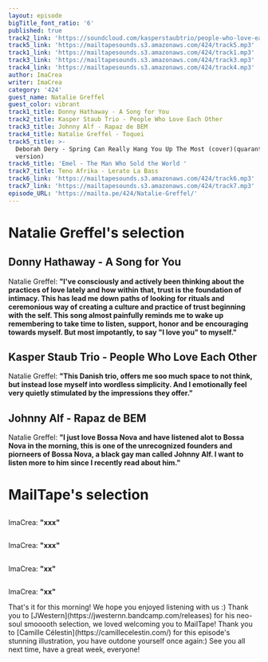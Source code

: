 ```yaml
---
layout: episode
bigTitle_font_ratio: '6'
published: true
track2_link: 'https://soundcloud.com/kasperstaubtrio/people-who-love-each-other'
track5_link: 'https://mailtapesounds.s3.amazonaws.com/424/track5.mp3'
track1_link: 'https://mailtapesounds.s3.amazonaws.com/424/track1.mp3'
track3_link: 'https://mailtapesounds.s3.amazonaws.com/424/track3.mp3'
track4_link: 'https://mailtapesounds.s3.amazonaws.com/424/track4.mp3'
author: ImaCrea
writer: ImaCrea
category: '424'
guest_name: Natalie Greffel
guest_color: vibrant
track1_title: Donny Hathaway - A Song for You
track2_title: Kasper Staub Trio - People Who Love Each Other
track3_title: Johnny Alf - Rapaz de BEM
track4_title: Natalie Greffel - Toquei
track5_title: >-
  Deborah Dery - Spring Can Really Hang You Up The Most (cover)(quarantine
  version)
track6_title: 'Emel - The Man Who Sold the World '
track7_title: Teno Afrika - Lerato La Bass
track6_link: 'https://mailtapesounds.s3.amazonaws.com/424/track6.mp3'
track7_link: 'https://mailtapesounds.s3.amazonaws.com/424/track7.mp3'
episode_URL: 'https://mailta.pe/424/Natalie-Greffel/'
---
```

<p id="introduction">
  
</p>

# Natalie Greffel's selection

## Donny Hathaway - A Song for You
Natalie Greffel: **"**I've consciously and actively been thinking about the practices of love lately and how within that, trust is the foundation of intimacy. This has lead me down paths of looking for rituals and ceremonious way of creating a culture and practice of trust beginning with the self. This song almost painfully reminds me to wake up remembering to take time to listen, support, honor and be encouraging towards myself. But most impotantly, to say "I love you" to myself.**"**

## Kasper Staub Trio - People Who Love Each Other
Natalie Greffel: **"**This Danish trio, offers me soo much space to not think, but instead lose myself into wordless simplicity. And I emotionally feel very quietly stimulated by the impressions they offer.**"** 

## Johnny Alf - Rapaz de BEM
Natalie Greffel: **"**I just love Bossa Nova and have listened alot to Bossa Nova in the morning, this is one of the unrecognized founders and piorneers of Bossa Nova, a black gay man called Johnny Alf. I want to listen more to him since I recently read about him.**"**

# MailTape's selection

## 
ImaCrea: **"**xxx**"**

## 
ImaCrea: **"**xxx**"**

## 
ImaCrea: **"**xx**"**

## 
ImaCrea: **"**xx**"**

<p id="outroduction">That's it for this morning! We hope you enjoyed listening with us :) Thank you to [JWestern](https://jwesternn.bandcamp.com/releases) for his neo-soul smooooth selection, we loved welcoming you to MailTape! Thank you to [Camille Célestin](https://camillecelestin.com/) for this episode's stunning illustration, you have outdone yourself once again:) See you all next time, have a great week, everyone!</p>
